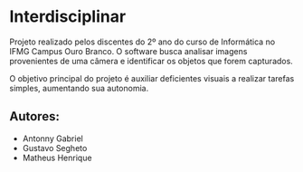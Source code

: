 # Interdisciplinar
Projeto realizado pelos discentes do 2º ano do curso de Informática no IFMG Campus Ouro Branco.
O software busca analisar imagens provenientes de uma câmera e identificar os objetos que forem capturados.

O objetivo principal do projeto é auxiliar deficientes visuais a realizar tarefas simples, aumentando sua autonomia.

## Autores:
- Antonny Gabriel
- Gustavo Segheto
- Matheus Henrique
